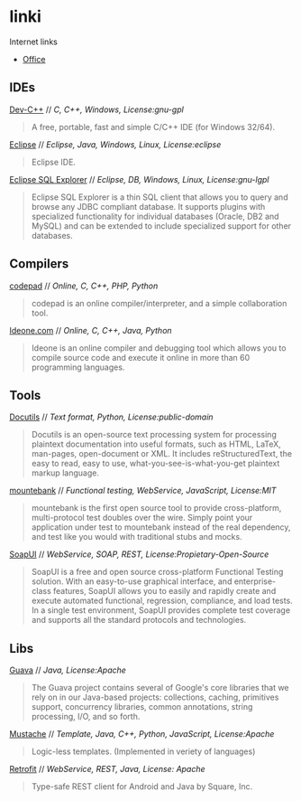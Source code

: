# linki
Internet links

- [Office](office.md)


## IDEs

[Dev-C++](http://sourceforge.net/projects/orwelldevcpp/) // *C, C++, Windows, License:gnu-gpl*
> A free, portable, fast and simple C/C++ IDE (for Windows 32/64).

[Eclipse](https://eclipse.org/) // *Eclipse, Java, Windows, Linux, License:eclipse*
> Eclipse IDE.

[Eclipse SQL Explorer](http://eclipsesql.sourceforge.net/) // *Eclipse, DB, Windows, Linux, License:gnu-lgpl*
> Eclipse SQL Explorer is a thin SQL client that allows you to query and browse any JDBC compliant database. It supports plugins with specialized functionality for individual databases (Oracle, DB2 and MySQL) and can be extended to include specialized support for other databases.


## Compilers

[codepad](http://codepad.org/) // *Online, C, C++, PHP, Python*
> codepad is an online compiler/interpreter, and a simple collaboration tool.

[Ideone.com](http://ideone.com/) // *Online, C, C++, Java, Python*
> Ideone is an online compiler and debugging tool which allows you to compile source code and execute it online in more than 60 programming languages.


## Tools

[Docutils](http://docutils.sourceforge.net/) // *Text format, Python, License:public-domain*
> Docutils is an open-source text processing system for processing plaintext documentation into useful formats, such as HTML, LaTeX, man-pages, open-document or XML. It includes reStructuredText, the easy to read, easy to use, what-you-see-is-what-you-get plaintext markup language.

[mountebank](http://www.mbtest.org/) // *Functional testing, WebService, JavaScript, License:MIT*
> mountebank is the first open source tool to provide cross-platform, multi-protocol test doubles over the wire. Simply point your application under test to mountebank instead of the real dependency, and test like you would with traditional stubs and mocks.

[SoapUI](http://www.soapui.org/) // *WebService, SOAP, REST, License:Propietary-Open-Source*
> SoapUI is a free and open source cross-platform Functional Testing solution. With an easy-to-use graphical interface, and enterprise-class features, SoapUI allows you to easily and rapidly create and execute automated functional, regression, compliance, and load tests. In a single test environment, SoapUI provides complete test coverage and supports all the standard protocols and technologies.


## Libs

[Guava](https://github.com/google/guava) // *Java, License:Apache*
> The Guava project contains several of Google's core libraries that we rely on in our Java-based projects: collections, caching, primitives support, concurrency libraries, common annotations, string processing, I/O, and so forth.

[Mustache](http://mustache.github.io/) // *Template, Java, C++, Python, JavaScript, License:Apache*
> Logic-less templates. (Implemented in veriety of languages)

[Retrofit](http://square.github.io/retrofit/) // *WebService, REST, Java, License: Apache*
> Type-safe REST client for Android and Java by Square, Inc.
